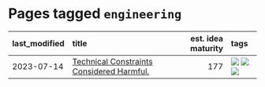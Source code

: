 # Pages tagged `engineering`

|last_modified|title|est. idea maturity|tags
|:---|:---|---:|:---|
|2023-07-14|[Technical Constraints Considered Harmful.](../constraints_considered_hazardous.md)|177|[![](https://img.shields.io/badge/tag-best_practices-cdef47)](../tags/best_practices.md) [![](https://img.shields.io/badge/tag-engineering-99b5f2)](../tags/engineering.md) [![](https://img.shields.io/badge/tag-publication-22d494)](../tags/publication.md)|
